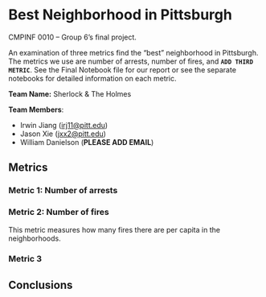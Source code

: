 # Best Neighborhood in Pittsburgh

CMPINF 0010 – Group 6’s final project.

An examination of three metrics find the “best” neighborhood in Pittsburgh. The metrics we use are number of arrests, number of fires, and **`ADD THIRD METRIC`**. See the Final Notebook file for our report or see the separate notebooks for detailed information on each metric.

**Team Name:** Sherlock & The Holmes

**Team Members**:

- Irwin Jiang (irj11@pitt.edu)
- Jason Xie (jxx2@pitt.edu)
- William Danielson (**PLEASE ADD EMAIL**)

## Metrics

### Metric 1: Number of arrests

### Metric 2: Number of fires

This metric measures how many fires there are per capita in the neighborhoods.

### Metric 3

## Conclusions

